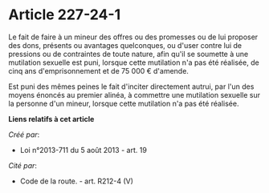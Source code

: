 # Article 227-24-1

Le fait de faire à un mineur des offres ou des promesses ou de lui proposer des dons, présents ou avantages quelconques, ou
d'user contre lui de pressions ou de contraintes de toute nature, afin qu'il se soumette à une mutilation sexuelle est puni,
lorsque cette mutilation n'a pas été réalisée, de cinq ans d'emprisonnement et de 75 000 € d'amende.

Est puni des mêmes peines le fait d'inciter directement autrui, par l'un des moyens énoncés au premier alinéa, à commettre
une mutilation sexuelle sur la personne d'un mineur, lorsque cette mutilation n'a pas été réalisée.

**Liens relatifs à cet article**

_Créé par_:

  - Loi n°2013-711 du 5 août 2013 - art. 19

_Cité par_:

  - Code de la route. - art. R212-4 (V)
